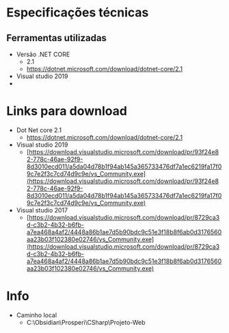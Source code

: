 # Especificações técnicas

## Ferramentas utilizadas
- Versão .NET CORE
	- 2.1
	- https://dotnet.microsoft.com/download/dotnet-core/2.1
- Visual studio 2019
- 


# Links para download

- Dot Net core 2.1
	- https://dotnet.microsoft.com/download/dotnet-core/2.1
- Visual studio 2019 
	- [https://download.visualstudio.microsoft.com/download/pr/93f24e82-778c-46ae-92f9-8d3010ecd011/a5da04d78b1f94ab145a365733476df7a1ec6219fa17f09c7e2f3c7cd74d9c9e/vs_Community.exe](https://download.visualstudio.microsoft.com/download/pr/93f24e82-778c-46ae-92f9-8d3010ecd011/a5da04d78b1f94ab145a365733476df7a1ec6219fa17f09c7e2f3c7cd74d9c9e/vs_Community.exe)
- Visual studio 2017 
	- [https://download.visualstudio.microsoft.com/download/pr/8729ca3d-c3b2-4b32-b6fb-a7ea468a4af2/4448a86b1ae7d5b90bdc9c51e3f18b8f6ab0d3176560aa23b03f102380e02746/vs_Community.exe](https://download.visualstudio.microsoft.com/download/pr/8729ca3d-c3b2-4b32-b6fb-a7ea468a4af2/4448a86b1ae7d5b90bdc9c51e3f18b8f6ab0d3176560aa23b03f102380e02746/vs_Community.exe)

# Info
- Caminho local 
	- C:\Obsidian\Prosperi\CSharp\Projeto-Web
